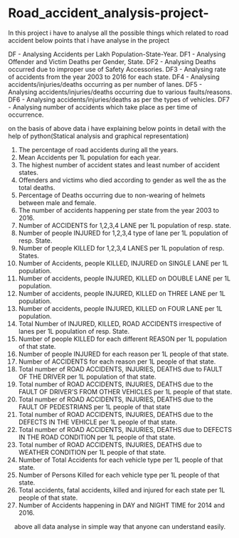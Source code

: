 # Road_accident_analysis-project-
In this project i have to analyse all the possible things which related to road accident
below points that i have analyse in the project 

DF - Analysing Accidents per Lakh Population-State-Year.
DF1 - Analysing Offender and Victim Deaths per Gender, State.
DF2 - Analysing Deaths occurred due to improper use of Safety Accessories.
DF3 - Analysing rate of accidents from the year 2003 to 2016 for each state.
DF4 - Analysing accidents/injuries/deaths occurring as per number of lanes.
DF5 - Analysing accidents/injuries/deaths occurring due to various faults/reasons.
DF6 - Analysing accidents/injuries/deaths as per the types of vehicles.
DF7 - Analysing number of accidents which take place as per time of occurrence.

 on the basis of above data i have explaining below points in detail with the help of python(Statical analysis and graphical representation)

1.	The percentage of road accidents during all the years.
2.	Mean Accidents per 1L population for each year.
3.	The highest number of accident states and least number of accident states.
4.	Offenders and victims who died according to gender as well the as the total deaths.
5.	Percentage of Deaths occurring due to non-wearing of helmets between male and female.
6.	The number of accidents happening per state from the year 2003 to 2016.
7.	Number of ACCIDENTS for 1,2,3,4 LANE per 1L population of resp. state.
8.	Number of people INJURED for 1,2,3,4 type of lane per 1L population of resp. State.
9.	Number of people KILLED for 1,2,3,4 LANES per 1L population of resp. States.
10.	Number of Accidents, people KILLED, INJURED on SINGLE LANE per 1L population.
11.	Number of accidents, people INJURED, KILLED on DOUBLE LANE per 1L population.
12.	Number of accidents, people INJURED, KILLED on THREE LANE per 1L population.
13.	Number of accidents, people INJURED, KILLED on FOUR LANE per 1L population.
14.	Total Number of INJURED, KILLED, ROAD ACCIDENTS irrespective of lanes per 1L population of resp. State.
15.	Number of people KILLED for each different REASON per 1L population of that state.
16.	Number of people INJURED for each reason per 1L people of that state.
17.	Number of ACCIDENTS for each reason per 1L people of that state.
18.	Total number of ROAD ACCIDENTS, INJURIES, DEATHS due to FAULT OF THE DRIVER per 1L population of that state.
19.	Total number of ROAD ACCIDENTS, INJURIES, DEATHS due to the FAULT OF DRIVER'S FROM OTHER VEHICLES per 1L people of that state.
20.	Total number of ROAD ACCIDENTS, INJURIES, DEATHS due to the FAULT OF PEDESTRIANS per 1L people of that state
21.	Total number of ROAD ACCIDENTS, INJURIES, DEATHS due to the DEFECTS IN THE VEHICLE per 1L people of that state.
22.	Total number of ROAD ACCIDENTS, INJURIES, DEATHS due to DEFECTS IN THE ROAD CONDITION per 1L people of that state.
23.	Total number of ROAD ACCIDENTS, INJURIES, DEATHS due to WEATHER CONDITION per 1L people of that state.
24.	Number of Total Accidents for each vehicle type per 1L people of that state.
25.	Number of Persons Killed for each vehicle type per 1L people of that state.
26.	Total accidents, fatal accidents, killed and injured for each state per 1L people of that state.
27.	Number of Accidents happening in DAY and NIGHT TIME for 2014 and 2016.

 above all data analyse in simple way that anyone can understand easily.
